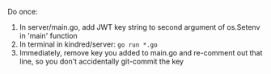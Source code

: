 Do once:

1) In server/main.go, add JWT key string to second argument of os.Setenv in 'main' function
2) In terminal in kindred/server: `go run *.go`
3) Immediately, remove key you added to main.go and re-comment out that line, so you don't accidentally git-commit the key
